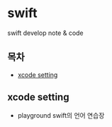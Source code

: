 # swift
swift develop note &amp; code

## 목차
* [xcode setting](#xcode-setting)
## xcode setting
 * playground
  swift의 언어 연습장
